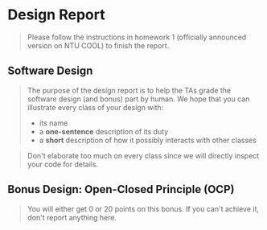 # Design Report
> Please follow the instructions in homework 1 (officially announced version on NTU COOL) to finish the report.


## Software Design

> The purpose of the design report is to help the TAs grade the software design (and bonus) part by
human. We hope that you can illustrate every class of your design with:
> - its name
> - a **one-sentence** description of its duty
> - a **short** description of how it possibly interacts with other classes

> Don't elaborate too much on every class 
> since we will directly inspect your code for details.


## Bonus Design: Open-Closed Principle (OCP)
> You will either get 0 or 20 points on this bonus.
> If you can't achieve it, don't report anything here.